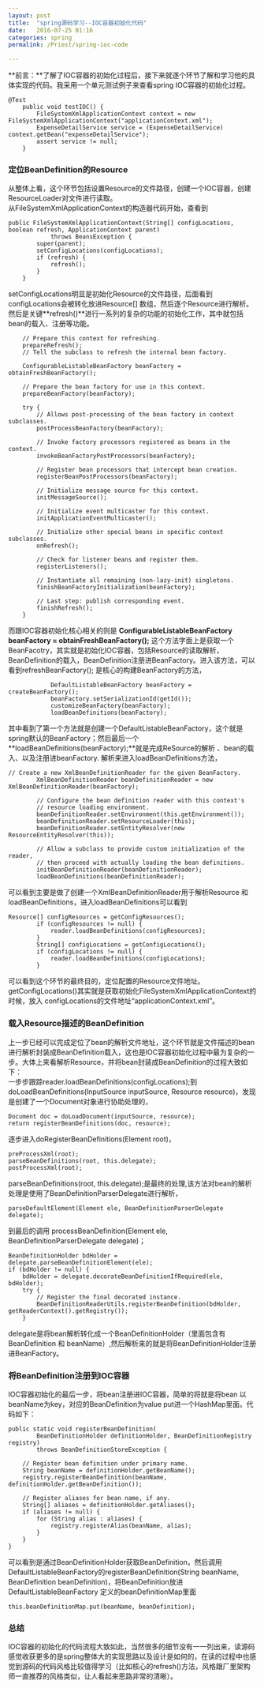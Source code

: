 ```yaml
---
layout: post  
title:  "spring源码学习--IOC容器初始化代码"  
date:   2016-07-25 01:16  
categories: spring  
permalink: /Priest/spring-ioc-code  

---
```


**前言：**了解了IOC容器的初始化过程后，接下来就逐个环节了解和学习他的具体实现的代码。我采用一个单元测试例子来查看spring IOC容器的初始化过程。   
```
@Test
    public void testIOC() {
        FileSystemXmlApplicationContext context = new FileSystemXmlApplicationContext("applicationContext.xml");
        ExpenseDetailService service = (ExpenseDetailService) context.getBean("expenseDetailService");
        assert service != null;
    }
```

### 定位BeanDefinition的Resource  
从整体上看，这个环节包括设置Resource的文件路径，创建一个IOC容器，创建ResourceLoader对文件进行读取。  
从FileSystemXmlApplicationContext的构造器代码开始，查看到      

```
public FileSystemXmlApplicationContext(String[] configLocations, boolean refresh, ApplicationContext parent)
			throws BeansException {
		super(parent);
		setConfigLocations(configLocations);
		if (refresh) {
			refresh();
		}
	}
```
setConfigLocations明显是初始化Resource的文件路径，后面看到configLocations会被转化放进Resource[] 数组，然后逐个Resource进行解析。然后是关键**refresh()**进行一系列的复杂的功能的初始化工作，其中就包括bean的载入、注册等功能。   
 
```
	// Prepare this context for refreshing.
	prepareRefresh();
	// Tell the subclass to refresh the internal bean factory.
	
	ConfigurableListableBeanFactory beanFactory = obtainFreshBeanFactory();

	// Prepare the bean factory for use in this context.
	prepareBeanFactory(beanFactory);

	try {
		// Allows post-processing of the bean factory in context subclasses.
		postProcessBeanFactory(beanFactory);

		// Invoke factory processors registered as beans in the context.
		invokeBeanFactoryPostProcessors(beanFactory);

		// Register bean processors that intercept bean creation.
		registerBeanPostProcessors(beanFactory);

		// Initialize message source for this context.
		initMessageSource();

		// Initialize event multicaster for this context.
		initApplicationEventMulticaster();

		// Initialize other special beans in specific context subclasses.
		onRefresh();

		// Check for listener beans and register them.
		registerListeners();

		// Instantiate all remaining (non-lazy-init) singletons.
		finishBeanFactoryInitialization(beanFactory);

		// Last step: publish corresponding event.
		finishRefresh();
	}
```    

而跟IOC容器初始化核心相关的则是 **ConfigurableListableBeanFactory beanFactory = obtainFreshBeanFactory();** 这个方法字面上是获取一个BeanFacotry，其实就是初始化IOC容器，包括Resource的读取解析，BeanDefinition的载入，BeanDefinition注册进BeanFactory。进入该方法，可以看到refreshBeanFactory(); 是核心的构建BeanFactory的方法，    
  
```
			DefaultListableBeanFactory beanFactory = createBeanFactory();
			beanFactory.setSerializationId(getId());
			customizeBeanFactory(beanFactory);
			loadBeanDefinitions(beanFactory);
```    

其中看到了第一个方法就是创建一个DefaultListableBeanFactory，这个就是spring默认的BeanFactory；然后最后一个**loadBeanDefinitions(beanFactory);**就是完成ReSource的解析 、bean的载入、以及注册进beanFactory. 
解析来进入loadBeanDefinitions方法，   

```
// Create a new XmlBeanDefinitionReader for the given BeanFactory.
		XmlBeanDefinitionReader beanDefinitionReader = new XmlBeanDefinitionReader(beanFactory);

		// Configure the bean definition reader with this context's
		// resource loading environment.
		beanDefinitionReader.setEnvironment(this.getEnvironment());
		beanDefinitionReader.setResourceLoader(this);
		beanDefinitionReader.setEntityResolver(new ResourceEntityResolver(this));

		// Allow a subclass to provide custom initialization of the reader,
		// then proceed with actually loading the bean definitions.
		initBeanDefinitionReader(beanDefinitionReader);
		loadBeanDefinitions(beanDefinitionReader);
```   

可以看到主要是做了创建一个XmlBeanDefinitionReader用于解析Resource 和 loadBeanDefinitions，进入loadBeanDefinitions可以看到   

```
Resource[] configResources = getConfigResources();
		if (configResources != null) {
			reader.loadBeanDefinitions(configResources);
		}
		String[] configLocations = getConfigLocations();
		if (configLocations != null) {
			reader.loadBeanDefinitions(configLocations);
		}
```   

可以看到这个环节的最终目的，定位配置的Resource文件地址。getConfigLocations()其实就是获取初始化FileSystemXmlApplicationContext的时候，放入 configLocations的文件地址“applicationContext.xml”。    

### 载入Resource描述的BeanDefinition  
上一步已经可以完成定位了bean的解析文件地址，这个环节就是文件描述的bean进行解析封装成BeanDefinition载入，这也是IOC容器初始化过程中最为复杂的一步。大体上来看解析Resource，并将bean封装成BeanDefinition的过程大致如下：   
 一步步跟踪reader.loadBeanDefinitions(configLocations);到 doLoadBeanDefinitions(InputSource inputSource, Resource resource)，发现是创建了一个Document对象进行协助处理的，
 ```
 Document doc = doLoadDocument(inputSource, resource);
 return registerBeanDefinitions(doc, resource);
 ```
 逐步进入doRegisterBeanDefinitions(Element root)，
 ```
preProcessXml(root);
parseBeanDefinitions(root, this.delegate);
postProcessXml(root);
 ```
parseBeanDefinitions(root, this.delegate);是最终的处理,该方法对bean的解析处理是使用了BeanDefinitionParserDelegate进行解析，
```
parseDefaultElement(Element ele, BeanDefinitionParserDelegate delegate);
```
到最后的调用 processBeanDefinition(Element ele, BeanDefinitionParserDelegate delegate)；   

```
BeanDefinitionHolder bdHolder = delegate.parseBeanDefinitionElement(ele);
if (bdHolder != null) {
	bdHolder = delegate.decorateBeanDefinitionIfRequired(ele, bdHolder);
	try {
		// Register the final decorated instance.
		BeanDefinitionReaderUtils.registerBeanDefinition(bdHolder, getReaderContext().getRegistry());
	}
```    

delegate是将bean解析转化成一个BeanDefinitionHolder（里面包含有BeanDefinition 和 beanName）,然后解析来的就是将BeanDefinitionHolder注册进BeanFactory。   

### 将BeanDefinition注册到IOC容器   
IOC容器初始化的最后一步，将bean注册进IOC容器，简单的将就是将bean 以beanName为key，对应的BeanDefinition为value put进一个HashMap里面。代码如下：  

```
public static void registerBeanDefinition(
		BeanDefinitionHolder definitionHolder, BeanDefinitionRegistry registry)
		throws BeanDefinitionStoreException {

	// Register bean definition under primary name.
	String beanName = definitionHolder.getBeanName();
	registry.registerBeanDefinition(beanName, definitionHolder.getBeanDefinition());

	// Register aliases for bean name, if any.
	String[] aliases = definitionHolder.getAliases();
	if (aliases != null) {
		for (String alias : aliases) {
			registry.registerAlias(beanName, alias);
		}
	}
}
```
可以看到是通过BeanDefinitionHolder获取BeanDefinition，然后调用DefaultListableBeanFactory的registerBeanDefinition(String beanName, BeanDefinition beanDefinition)，将BeanDefinition放进DefaultListableBeanFactory 定义的beanDefinitionMap里面
```
this.beanDefinitionMap.put(beanName, beanDefinition);
```

### 总结    
IOC容器的初始化的代码流程大致如此，当然很多的细节没有一一列出来，读源码感觉收获更多的是spring整体大的实现思路以及设计是如何的，在读的过程中也感觉到源码的代码风格比较值得学习（比如核心的refresh()方法，风格跟厂里架构师一直推荐的风格类似，让人看起来思路非常的清晰）。
